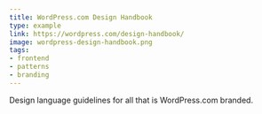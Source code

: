 ```yaml
---
title: WordPress.com Design Handbook
type: example
link: https://wordpress.com/design-handbook/
image: wordpress-design-handbook.png
tags:
- frontend
- patterns
- branding
---
```


Design language guidelines for all that is WordPress.com branded.
